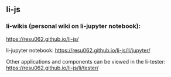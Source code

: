 ## li-js

### li-wikis (personal wiki on li-jupyter notebook):
https://resu062.github.io/li-js/


li-jupyter notebook:  https://resu062.github.io/li-js/li/jupyter/


Other applications and components can be viewed in the li-tester:   https://resu062.github.io/li-js/li/tester/

